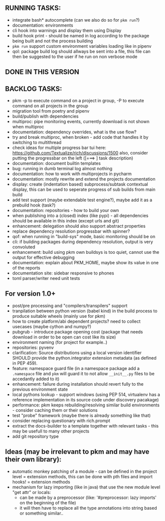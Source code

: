 ## RUNNING TASKS:
- integrate bash* autocomplete (can we also do so for `pkm run`?)
- documentation: environments
- cli hook into warnings and display them using Display
- build hook print - should be named in log according to the package being built and not the process building
- `pkm run` support custom environment variables loading like in pipenv
- qol: package build log should allways be sent into a file, this file can then be suggested to the user if he run on
  non verbose mode

## DONE IN THIS VERSION


## BACKLOG TASKS:
- pkm -p to execute command on a project in group, -P to execute command on all projects in the group
- migration tool from poetry and pipenv
- build/publish with dependencies
- multiproc: pipe monitoring events, currently download is not shown when multiproc
- documentation: dependency overrides, what is the use flow?
- try and break multiproc, when broken - add code that handles it by switching to multithread
- check ideas for multiple progress bar tui here: https://github.com/Textualize/rich/discussions/1500 also, consider
  putting the progressbar on the left ([===>  ] task description)
- documentation: document builtin templates
- bug: running in dumb terminal log almost nothing
- documentation: how to work with multiprojects in pycharm
- documentation: mostly rewrite and extend the projects documentation
- display: create (indentation based) subprocess/subtask contextual display, this can be used to seperate progress of
  sub builds from main build
- add test support (maybe extendable test engine?), maybe add it as a prebuild hook (task?)
- documentation: repositories - how to build your own
- when publishing into a (closed) index (like pypi) - all dependencies should be available in this index (except urls
  and git)
- enhancement: delegation should also support abstract properties
- replace dependency resolution progressbar with spinner?
- qof: when running in "build-sys" mode, basic monitoring should be on
- cli: if building packages during dependency resolution, output is very convoluted
- enhancement: build using pkm own buildsys is too quiet, cannot use the output for effective debugging
- documentation: explain about PKM_HOME, maybe show its value in one of the reports
- documentation site: sidebar responsive to phones
- toml parser/writer need unit tests

## For version 1.0+
- post/pre processing and "compilers/transpilers" support  
- tranpilation between python version (babel kind) in the build process to produce suitable wheels (mainly use for pkm)
- how to create platform/abi dependent projects? need to collect usecases (maybe cython and numpy?)
- pubgrub - introduce package opening cost (package that needs download in order to be open can cost like its size)
- environment naming (for project for example..)
- repositories: pyvenv
- clarification: Source distributions using a local version identifier SHOULD provide the python.integrator extension
  metadata (as defined in PEP 459).
- feature: namespace guard file (in a namespace package add a `.namespace` file and `pkm` will guard it to not
  allow `__init__.py` files to be accedantly added to it)
- enhancement: failure during installation should revert fully to the previous environment state
- local pythons lookup - support windows (using PEP 514, virtualenv has a reference implementation in its source
  code under discovery pacakage)
- performance: pkm keeps rebuilding/resolving similar build environments - consider caching them or their solutions
- test "probe" framework (maybe there is already something like that)
- consider replacing questionary with rich.prompt
- extract the docs-builder to a template together with relevant tasks - this may be usefull to many other projects
- add git repository type

## Ideas (may be irrelevant to pkm and may have their own library):
- automatic monkey patching of a module - can be defined in the project level = extension methods, this can be done with
  pth files and import hooks! = extension methods
- mechanism for lazy importing (like in java) that use the new module level "get attr" or locals:
    - can be made by a preprocessor (like: '#preprocessor: lazy imports' on the beginning of the file)
    - it will then have to replace all the type annotations into string based or something similar..
